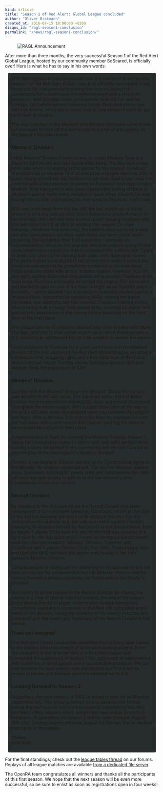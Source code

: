 ```yaml
---
kind: article
title: "Season 1 of Red Alert: Global League concluded"
author: "Oliver Brakmann"
created_at: 2016-07-15 18:00:00 +0200
disqus_id: "ragl-season1-conclusion"
permalink: "/news/ragl-season1-conclusion/"
---
```


<figure>
  <img src="{{ '/images/news/20160329-ragl-announcement.webp' | relative_url }}" alt="RAGL Announcement" />
</figure>

After more than three months, the very successful Season 1 of the Red Alert Global League, hosted by our community member SoScared, is officially over! Here is what he has to say in his own words:

<div style="border-radius: 4px; background-color: #272d2c; padding:10px; margin:10px;">
With 184 registered matches played over the course of three months, season 1 of the Red Alert Global League is officially concluded! A big thank you for everyone participating this season, laying the cornerstone for a continuous competetive event and a venue for people to meet and play some good games, both for fun and for prestige. But before we start planning future filled stadiums on par with LoL events, let's have a closer look at how season 1 went for our participating players.

<p>The final matches of the Masters' and Minions' Divisions came in late but managed to hold off the end results and a lot of anticipation for the league's top placements.</p>

<h3>Masters' Division</h3>

<p>In the Masters' Division <em>FiveAces</em> was to match <em>Medium Tank</em> and <em>Klaas</em> to fight for the last four points after <em>Murto The Ray</em> took a twp-point lead when completing all his games for the season. <em>FiveAces</em>' first match-up vs <em>Medium Tank</em> looked to be a league clencher after a quick strong-armed win for <em>FiveAces</em> on <em>Medium Tank</em>'s host map Ore Lord but with a surprise turn of events on <em>FiveAces</em>' host map Singles, <em>Medium Tank</em> managed to take away a point after pulling off both of Ukraine's special traits within minutes of each other, blasting his way through the middle and making his way towards <em>FiveAces'</em> main base.</p>

<p>With one point away from the top still, the last match-up vs <em>Klaas</em> proved to be a big toss-up after <em>Klaas</em> delivered a grade-A match on his host map Ore Lord and took a match point, leaving <em>FiveAces</em> with one last match and final shot at winning the League. On map Sidestep, <em>FiveAces</em> final host map, the battle turned out to be a slug fest after both players got their radar dome and tech center (both spawning Soviet) before their first expansion &ndash; normally an unprescedented move on the map but with both players going for the same unorthodox opener the match unraveled into a World War 1 style of death and destruction leaving both sides with huge asset losses. The game flowed back and forth but at one point when it looked like <em>FiveAces</em> was about to be completely contained in his main base, <em>Klaas</em> overcommitted with shock troopers against <em>FiveAces</em>' V2s left and right, leaving <em>Klaas</em> with little assets left to contain <em>FiveAces</em> at his main base. <em>FiveAces</em> eventually reclaimed his original first expansion and started to gain on one of his main strength as an OpenRA player &ndash; durability &ndash; which allowed him to engage in favorable battles against a fatigued <em>Klaas</em>, supported by harassing MiGs, making the match somewhat one-sided the last five minutes. <em>FiveAces</em> claimed victory after pushing with a Heavy Tank-based army, cleaning up <em>Klaas</em>' first and second expansions in one swoop before knocking on the front door of his main base.</p>

<p>The League title for <em>FiveAces</em> is claimed after a tie-breaker with <em>Murto The Ray</em>, referring to their earlier match-up in which <em>FiveAces</em> won a 2-0, avoiding an additional best-of-5 tie-breaker to decide the winner.</p>

<p>Congratulations to <em>FiveAces</em> for a great performance in the Masters' Division of the first season of the Red Alert Global League, resulting in a champion title, bragging rights and a nice lump sum of $145 as a division winner! <em>Murto The Ray</em> claims 2nd place prize of $55 and <em>Medium Tank</em> 3rd place prize of $25!</p>

<h3>Minions' Division</h3>

<p>Just like with the Masters' Division the Minions' Division's top spot was decided in the last round. The top three spots in the Minions' Division were contended by <em>Abcdefg30</em>, <em>Kazu</em> and myself (<em>SoScared</em>) throughout the entire season. With a super close race all the way to the end it all came down to a delayed match-up between <em>Abcdefg30</em> and <em>Kazu</em>. After a decisive 2-0 victory for <em>Kazu</em> he managed to claim the first place with a well earned $40 payout, pushing me down to second and <em>Abcdefg30</em> to third place.</p>

<p>Congratulations to <em>Kazu</em> for winning the Minions' Division Season 1, taking the competetive scene by storm with rock solid performance, making a name for himself in the community and we look forward to see him play in the next season's Masters' Divsion!</p>

<p>Forfeits in the Masters' Divsion opened up for 5 promotional spots in the Minions' for division advancement. The top five Minions' players <em>Kazu</em>, <em>SoScared</em>, <em>Abcdefg30</em>, <em>Hamb</em> (4th) and <em>Testosterone Rex</em> (5th) will have the opportunity to add on to the top division's ultra competetive scene next season.</p>

<h3>Recruit Division</h3>

<p>As opposed to the divisions above the Recruit Division has been running with a top contender favourite, <em>OzzyOuzu</em>, which at the start of the season declared his intent on finishing at the very top. He delivered on his promise and lost only one match against <em>Flecken</em>, managing to distance himself by four points to the second place, held by player <em>T</em>. Below <em>OzzyOuzu</em> the rest of the field was involved in a tight race for the top spots which ended up having six advancement slots into the next seasons' Minions' Division. Together with <em>OzzyOuzo</em> and <em>T</em>, player <em>Flecken</em> (3rd), <em>Han</em> (4th), <em>GoldenHippo</em> (5th) and <em>DazUltra</em> (6th) will have the opportunity to play in the next season's Minions' Division.</p>

<p>Congratulations to <em>OzzyOuzo</em> for delivering on his promise to ace the field and secure his advancement into the Minions' Division and for making himseld a serious contender for future play in the Master's Division!</p>

<p>Also kudos to all the players in the Recruit Division for staying the course in a field of absent matches towards the end of the season and a special thanks to player <em>General</em> who despite having less competetive experience compared to the field still completed every match in his division, taking the initiative on his weekly matches and contributing to the health and legitimacy of the Recruit Division's first season.</p>

<p><b>Thank you everyone!</b></p>

<p>The Red Alert Global League has benefited from a flying start thanks to the interest and involvement of all its participating players. From the viewpoint of the time the idea of a Red Alert league was conceived the experience of season 1 has surpassed all expectations with countless of great games and a considerable prizepool. We can look towards the next season with anticipation but first it will be crucial to review and improve upon the established format.</p>

<h3>Looking forward to Season 2</h3>

<p>Regardless, the next season of RAGL is aimed to take off on Monday, September 5th. This gives us limited time to advance the format before the next season but is aimed towards establishing Sep-Nov and March-May seasons which would then have stable 3 month in-betweens. Registrations for season 2 will be open between August 15th-31st. Existing players will have August 1st through 31st to confirm their spots in the league.</p>

Cheers,<br/>
SoScared
</div>

For the final standings, check out the [league tables thread](https://forum.openra.net/viewtopic.php?t=19531) on our forums. Replays of all league matches are available [from a dedicated file server](http://64hdb.mine.nu:5534/mIRROR/ora_replays/RAGL_Season_One/).

The OpenRA team congratulates all winners and thanks all the participants of this first season. We hope that the next season will be even more successful, so be sure to enlist as soon as registrations open in four weeks!
